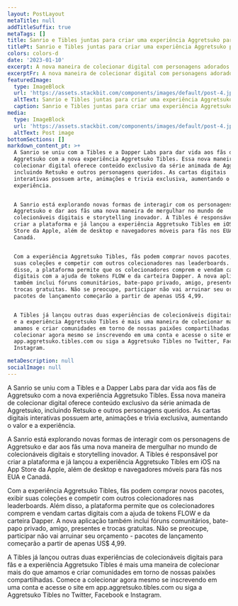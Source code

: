 ```yaml
---
layout: PostLayout
metaTitle: null
addTitleSuffix: true
metaTags: []
title: Sanrio e Tibles juntas para criar uma experiência Aggretsuko para fãs
titlePt: Sanrio e Tibles juntas para criar uma experiência Aggretsuko para fãs
colors: colors-d
date: '2023-01-10'
excerpt: A nova maneira de colecionar digital com personagens adorados de Aggretsuko
excerptFr: A nova maneira de colecionar digital com personagens adorados de Aggretsuko
featuredImage:
  type: ImageBlock
  url: 'https://assets.stackbit.com/components/images/default/post-4.jpeg'
  altText: Sanrio e Tibles juntas para criar uma experiência Aggretsuko para fãs
  caption: Sanrio e Tibles juntas para criar uma experiência Aggretsuko para fãs
media:
  type: ImageBlock
  url: 'https://assets.stackbit.com/components/images/default/post-4.jpeg'
  altText: Post image
bottomSections: []
markdown_content_pt: >+
  A Sanrio se uniu com a Tibles e a Dapper Labs para dar vida aos fãs de
  Aggretsuko com a nova experiência Aggretsuko Tibles. Essa nova maneira de
  colecionar digital oferece conteúdo exclusivo da série animada de Aggretsuko,
  incluindo Retsuko e outros personagens queridos. As cartas digitais
  interativas possuem arte, animações e trivia exclusiva, aumentando o valor e a
  experiência.


  A Sanrio está explorando novas formas de interagir com os personagens de
  Aggretsuko e dar aos fãs uma nova maneira de mergulhar no mundo de
  colecionáveis digitais e storytelling inovador. A Tibles é responsável por
  criar a plataforma e já lançou a experiência Aggretsuko Tibles em iOS na App
  Store da Apple, além de desktop e navegadores móveis para fãs nos EUA e
  Canadá.


  Com a experiência Aggretsuko Tibles, fãs podem comprar novos pacotes, exibir
  suas coleções e competir com outros colecionadores nas leaderboards. Além
  disso, a plataforma permite que os colecionadores comprem e vendam cartas
  digitais com a ajuda de tokens FLOW e da carteira Dapper. A nova aplicação
  também inclui fóruns comunitários, bate-papo privado, amigo, presentes e
  trocas gratuitas. Não se preocupe, participar não vai arruinar seu orçamento -
  pacotes de lançamento começarão a partir de apenas US$ 4,99.


  A Tibles já lançou outras duas experiências de colecionáveis digitais para fãs
  e a experiência Aggretsuko Tibles é mais uma maneira de colecionar mais do que
  amamos e criar comunidades em torno de nossas paixões compartilhadas. Comece a
  colecionar agora mesmo se inscrevendo em uma conta e acesse o site em
  app.aggretsuko.tibles.com ou siga a Aggretsuko Tibles no Twitter, Facebook e
  Instagram.

metaDescription: null
socialImage: null
---
```

A Sanrio se uniu com a Tibles e a Dapper Labs para dar vida aos fãs de Aggretsuko com a nova experiência Aggretsuko Tibles. Essa nova maneira de colecionar digital oferece conteúdo exclusivo da série animada de Aggretsuko, incluindo Retsuko e outros personagens queridos. As cartas digitais interativas possuem arte, animações e trivia exclusiva, aumentando o valor e a experiência.

A Sanrio está explorando novas formas de interagir com os personagens de Aggretsuko e dar aos fãs uma nova maneira de mergulhar no mundo de colecionáveis digitais e storytelling inovador. A Tibles é responsável por criar a plataforma e já lançou a experiência Aggretsuko Tibles em iOS na App Store da Apple, além de desktop e navegadores móveis para fãs nos EUA e Canadá.

Com a experiência Aggretsuko Tibles, fãs podem comprar novos pacotes, exibir suas coleções e competir com outros colecionadores nas leaderboards. Além disso, a plataforma permite que os colecionadores comprem e vendam cartas digitais com a ajuda de tokens FLOW e da carteira Dapper. A nova aplicação também inclui fóruns comunitários, bate-papo privado, amigo, presentes e trocas gratuitas. Não se preocupe, participar não vai arruinar seu orçamento - pacotes de lançamento começarão a partir de apenas US$ 4,99.

A Tibles já lançou outras duas experiências de colecionáveis digitais para fãs e a experiência Aggretsuko Tibles é mais uma maneira de colecionar mais do que amamos e criar comunidades em torno de nossas paixões compartilhadas. Comece a colecionar agora mesmo se inscrevendo em uma conta e acesse o site em app.aggretsuko.tibles.com ou siga a Aggretsuko Tibles no Twitter, Facebook e Instagram.

